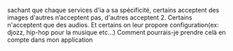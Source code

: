 sachant que chaque services d'ia a sa spécificité, certains acceptent des images d'autres n’acceptent pas, d'autres acceptent 2. Certains n'acceptent que des audios. Et certains on leur propore configuration(ex: djozz, hip-hop pour la musique etc...)
Comment pourrais-je prendre celà en compte dans mon application